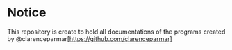 # Notice
This repository is create to hold all documentations of the programs created by @clarenceparmar[https://github.com/clarenceparmar]

